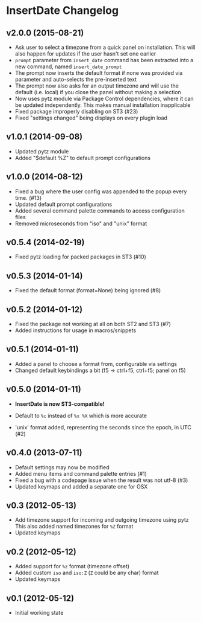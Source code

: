 InsertDate Changelog
====================

v2.0.0 (2015-08-21)
-------------------

- Ask user to select a timezone from a quick panel on installation. This will
  also happen for updates if the user hasn't set one earlier
- `prompt` parameter from `insert_date` command has been extracted into a new command, named `insert_date_prompt`
- The prompt now inserts the default format if none was provided via parameter
  and auto-selects the pre-inserted text
- The prompt now also asks for an output timezone and will use the default
  (i.e. local) if you close the panel without making a selection
- Now uses pytz module via Package Control dependencies, where it can be
  updated independently. This makes manual installation inapplicable
- Fixed package improperly disabling on ST3 (#23)
- Fixed "settings changed" being displays on every plugin load


v1.0.1 (2014-09-08)
-------------------

- Updated pytz module
- Added "$default %Z" to default prompt configurations


v1.0.0 (2014-08-12)
-------------------

- Fixed a bug where the user config was appended to the popup every time. (#13)
- Updated default prompt configurations
- Added several command palette commands to access configuration files
- Removed microseconds from "iso" and "unix" format


v0.5.4 (2014-02-19)
-------------------

- Fixed pytz loading for packed packages in ST3 (#10)


v0.5.3 (2014-01-14)
-------------------

- Fixed the default format (format=None) being ignored (#8)


v0.5.2 (2014-01-12)
-------------------

- Fixed the package not working at all on both ST2 and ST3 (#7)
- Added instructions for usage in macros/snippets


v0.5.1 (2014-01-11)
-------------------

- Added a panel to choose a format from, configurable via settings
- Changed default keybindings a bit (f5 -> ctrl+f5, ctrl+f5; panel on f5)


v0.5.0 (2014-01-11)
-------------------

- **InsertDate is now ST3-compatible!**

- Default to `%c` instead of `%x %X` which is more accurate
- 'unix' format added, representing the seconds since the epoch, in UTC (#2)


v0.4.0 (2013-07-11)
-------------------

- Default settings may now be modified
- Added menu items and command palette entries (#1)
- Fixed a bug with a codepage issue when the result was not utf-8 (#3)
- Updated keymaps and added a separate one for OSX


v0.3 (2012-05-13)
-----------------

- Add timezone support for incoming and outgoing timezone using pytz
  This also added named timezones for `%Z` format
- Updated keymaps


v0.2 (2012-05-12)
-----------------

- Added support for `%z` format (timezone offset)
- Added custom `iso` and `iso:Z` (`Z` could be any char) format
- Updated keymaps


v0.1 (2012-05-12)
-----------------

- Initial working state
